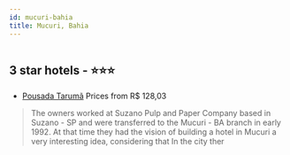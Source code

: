 ```yaml
---
id: mucuri-bahia
title: Mucuri, Bahia
---
```


<center><img src="http://media.omnibees.com/Images/9642/Property/447376.jpg" alt="" /></center>


##  3 star hotels - ⭐️⭐️⭐️

-    [Pousada Tarumã](https://us.hurb.com/hotels/mucuri/pousada-taruma-OMN-9642?cmp=18055) Prices from R$ 128,03
   > The owners worked at Suzano Pulp and Paper Company based in Suzano - SP and were transferred to the Mucuri - BA branch in early 1992. At that time they had the vision of building a hotel in Mucuri a very interesting idea, considering that In the city ther

